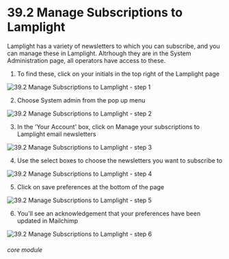 # 39.2 Manage Subscriptions to Lamplight

Lamplight has a variety of newsletters to which you can subscribe, and you can manage these in Lamplight. Altrhough they are in the System Administration page, all operators have access to these.

1. To find these, click on your initials in the top right of the Lamplight page

![39.2 Manage Subscriptions to Lamplight - step 1](39.2_Manage_Subscriptions_to_Lamplight_im_1.png)

2. Choose System admin from the pop up menu

![39.2 Manage Subscriptions to Lamplight - step 2](39.2_Manage_Subscriptions_to_Lamplight_im_2.png)

3. In the &#039;Your Account&#039; box, click on Manage your subscriptions to Lamplight email newsletters

![39.2 Manage Subscriptions to Lamplight - step 3](39.2_Manage_Subscriptions_to_Lamplight_im_3.png)

4. Use the select boxes to choose the newsletters you want to subscribe to

![39.2 Manage Subscriptions to Lamplight - step 4](39.2_Manage_Subscriptions_to_Lamplight_im_4.png)

5. Click on save preferences at the bottom of the page

![39.2 Manage Subscriptions to Lamplight - step 5](39.2_Manage_Subscriptions_to_Lamplight_im_5.png)

6. You&#039;ll see an acknowledgement that your preferences have been updated in Mailchimp

![39.2 Manage Subscriptions to Lamplight - step 6](39.2_Manage_Subscriptions_to_Lamplight_im_6.png)


###### core module
